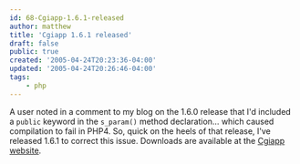 ```yaml
---
id: 68-Cgiapp-1.6.1-released
author: matthew
title: 'Cgiapp 1.6.1 released'
draft: false
public: true
created: '2005-04-24T20:23:36-04:00'
updated: '2005-04-24T20:26:46-04:00'
tags:
    - php
---
```

A user noted in a comment to my blog on the 1.6.0 release that I'd included a
`public` keyword in the `s_param()` method declaration… which caused
compilation to fail in PHP4. So, quick on the heels of that release, I've
released 1.6.1 to correct this issue. Downloads are available at the
[Cgiapp website](http://cgiapp.sourceforge.net/index.php/view/Downloads).
